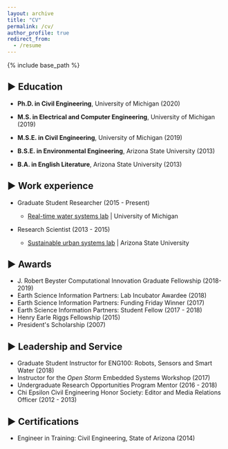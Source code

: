 ```yaml
---
layout: archive
title: "CV"
permalink: /cv/
author_profile: true
redirect_from:
  - /resume
---
```


{% include base_path %}


▶ Education
-----
* __Ph.D. in Civil Engineering__, University of Michigan (2020)
* __M.S. in Electrical and Computer Engineering__, University of Michigan (2019)
* __M.S.E. in Civil Engineering__, University of Michigan (2019)


* __B.S.E. in Environmental Engineering__, Arizona State University (2013)
* __B.A. in English Literature__, Arizona State University (2013)

▶ Work experience
-----
* Graduate Student Researcher (2015 - Present)
  * [Real-time water systems lab](http://www-personal.umich.edu/~bkerkez/) \| University of Michigan

* Research Scientist (2013 - 2015)
  * [Sustainable urban systems lab](http://urbansustainability.lab.asu.edu/) \| Arizona State University
  
▶ Awards
-----
* J. Robert Beyster Computational Innovation Graduate Fellowship (2018-2019)
* Earth Science Information Partners: Lab Incubator Awardee (2018)
* Earth Science Information Partners: Funding Friday Winner (2017)
* Earth Science Information Partners: Student Fellow (2017 - 2018)
* Henry Earle Riggs Fellowship (2015)
* President's Scholarship (2007)

▶ Leadership and Service
-----
* Graduate Student Instructor for ENG100: Robots, Sensors and Smart Water (2018)
* Instructor for the *Open Storm* Embedded Systems Workshop (2017)
* Undergraduate Research Opportunities Program Mentor (2016 - 2018)
* Chi Epsilon Civil Engineering Honor Society: Editor and Media Relations Officer (2012 - 2013)
  
▶ Certifications
-----
* Engineer in Training: Civil Engineering, State of Arizona (2014)
